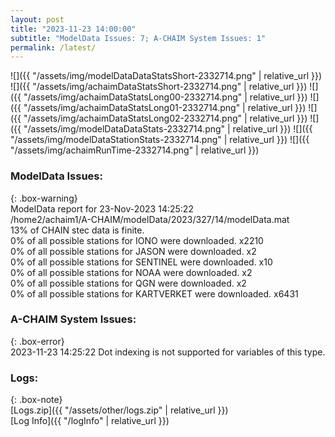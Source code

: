 ```yaml
---
layout: post
title: "2023-11-23 14:00:00"
subtitle: "ModelData Issues: 7; A-CHAIM System Issues: 1"
permalink: /latest/
---
```


![]({{ "/assets/img/modelDataDataStatsShort-2332714.png" | relative_url }})
![]({{ "/assets/img/achaimDataStatsShort-2332714.png" | relative_url }})
![]({{ "/assets/img/achaimDataStatsLong00-2332714.png" | relative_url }})
![]({{ "/assets/img/achaimDataStatsLong01-2332714.png" | relative_url }})
![]({{ "/assets/img/achaimDataStatsLong02-2332714.png" | relative_url }})
![]({{ "/assets/img/modelDataDataStats-2332714.png" | relative_url }})
![]({{ "/assets/img/modelDataStationStats-2332714.png" | relative_url }})
![]({{ "/assets/img/achaimRunTime-2332714.png" | relative_url }})


### ModelData Issues:  
  
{: .box-warning}  
 ModelData report for 23-Nov-2023 14:25:22   
 /home2/achaim1/A-CHAIM/modelData/2023/327/14/modelData.mat   
 13% of CHAIN stec data is finite.   
 0% of all possible stations for IONO were downloaded. x2210   
 0% of all possible stations for JASON were downloaded. x2   
 0% of all possible stations for SENTINEL were downloaded. x10   
 0% of all possible stations for NOAA were downloaded. x2   
 0% of all possible stations for QGN were downloaded. x2   
 0% of all possible stations for KARTVERKET were downloaded. x6431   
  
### A-CHAIM System Issues:  
  
{: .box-error}  
2023-11-23 14:25:22 Dot indexing is not supported for variables of this type.  

### Logs:  
  
{: .box-note}  
[Logs.zip]({{ "/assets/other/logs.zip" | relative_url }})  
[Log Info]({{ "/logInfo" | relative_url }})  
